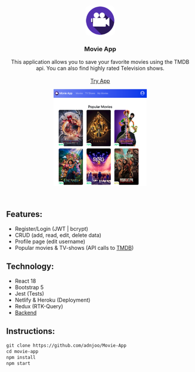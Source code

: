 <!-- PROJECT LOGO -->
<br />
<p align="center">
  <img src='./src/assets/logo.png' width='80' style='border-radius:10px'>
  <h3 align="center">Movie App</h3>
  <p align="center">
    This application allows you to save your favorite movies using the TMDB api. You can also find highly rated Television shows.
    <br />
    <br />
    <a href="https://andrew-movie-app.netlify.app/">Try App</a>
    <br />
  </p>
</p>

<p align="center">
<a href='https://andrew-movie-app.netlify.app/'>
<img src='./scrn11.png' width='250'><br>
</a>
</p>

<br>

## Features:

* Register/Login (JWT | bcrypt)
* CRUD (add, read, edit, delete data)
* Profile page (edit username)
* Popular movies & TV-shows (API calls to [TMDB](https://developers.themoviedb.org/3))


## Technology: 

* React 18
* Bootstrap 5
* Jest (Tests)
* Netlify & Heroku (Deployment)
* Redux (RTK-Query)
* [Backend](https://github.com/adnjoo/movie-app-auth-backend)

## Instructions:

```
git clone https://github.com/adnjoo/Movie-App
cd movie-app
npm install
npm start
```
